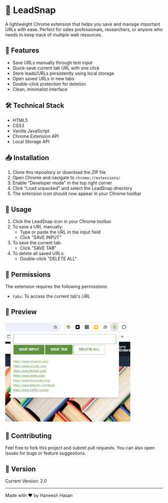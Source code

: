 # 📎 LeadSnap

A lightweight Chrome extension that helps you save and manage important URLs with ease. Perfect for sales professionals, researchers, or anyone who needs to keep track of multiple web resources.

## 🌟 Features

- Save URLs manually through text input
- Quick-save current tab URL with one click
- Store leads/URLs persistently using local storage
- Open saved URLs in new tabs
- Double-click protection for deletion
- Clean, minimalist interface

## 🛠️ Technical Stack

- HTML5
- CSS3
- Vanilla JavaScript
- Chrome Extension API
- Local Storage API

## 📥 Installation

1. Clone this repository or download the ZIP file
2. Open Chrome and navigate to `chrome://extensions/`
3. Enable "Developer mode" in the top right corner
4. Click "Load unpacked" and select the LeadSnap directory
5. The extension icon should now appear in your Chrome toolbar

## 🎯 Usage

1. Click the LeadSnap icon in your Chrome toolbar
2. To save a URL manually:
   - Type or paste the URL in the input field
   - Click "SAVE INPUT"
3. To save the current tab:
   - Click "SAVE TAB"
4. To delete all saved URLs:
   - Double-click "DELETE ALL"

## 🔑 Permissions

The extension requires the following permissions:
- `tabs`: To access the current tab's URL

## 🎨 Preview

<img src="./Screenshot.png" alt="LeadSnap Extension Preview" width="400"/>

## 🤝 Contributing

Feel free to fork this project and submit pull requests. You can also open issues for bugs or feature suggestions.


## 🔄 Version

Current Version: 2.0

---
Made with ❤️ by Haneesh Hasan
